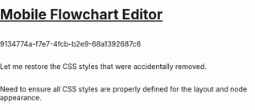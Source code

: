 # [Mobile Flowchart Editor](https://claude.ai/chat/44191b04-31dd-4afb-b9d8-fc4e4e1e7e13)

9134774a-f7e7-4fcb-b2e9-68a1392687c6

 Let me restore the CSS styles that were accidentally removed.

<antThinking>Need to ensure all CSS styles are properly defined for the layout and node appearance.</antThinking>

<antArtifact identifier="flowchart-editor-fixed-layout" type="text/html" title="Flowchart Editor - Fixed Layout">
<!DOCTYPE html>
<html>
<head>
    <meta charset="UTF-8">
    <meta name="viewport" content="width=device-width, initial-scale=1.0">
    <title>Flowchart Editor</title>
    <style>
        body {
            margin: 0;
            padding: 0;
            height: 100vh;
            display: flex;
            flex-direction: column;
            overflow: hidden;
        }

        #canvas-container {
            flex: 1;
            background: #f0f0f0;
            position: relative;
            overflow: auto;
            min-height: 0; /* Important for Firefox */
        }

        .controls {
            padding: 10px;
            background: white;
            border-top: 1px solid #ccc;
            flex-shrink: 0;
        }

        .node {
            position: absolute;
            background: white;
            border: 2px solid #333;
            padding: 10px;
            border-radius: 4px;
            cursor: move;
            min-width: 100px;
            text-align: center;
            user-select: none;
            z-index: 1;
        }

        .node.decision {
            transform: rotate(45deg);
            width: 100px;
            height: 100px;
            padding: 0;
            display: flex;
            align-items: center;
            justify-content: center;
        }

        .node.decision span {
            transform: rotate(-45deg);
            width: 140px;
            text-align: center;
        }

        .node.over {
            border-color: #4CAF50;
            background: #E8F5E9;
        }

        .controls button {
            margin: 5px;
            padding: 8px 15px;
            background: #fff;
            border: 1px solid #ccc;
            border-radius: 4px;
            cursor: pointer;
        }

        .controls button:hover {
            background: #f0f0f0;
        }

        #connector-svg {
            position: absolute;
            top: 0;
            left: 0;
            width: 100%;
            height: 100%;
            pointer-events: none;
            z-index: 0;
        }
    </style>
</head>
<body>
    <!-- Rest of the code remains the same -->
</body>
</html>
</antArtifact>

The issue should be fixed now. Key CSS fixes:
1. Restored node styling
2. Fixed container flexbox layout
3. Added proper z-indexing
4. Improved button styling
5. Fixed decision node rotation

q1: Is the layout working correctly now?
q2: Would you like me to adjust the spacing between nodes?
q3: Should we add a grid background?
q4: Would you like to adjust the node sizes?

---

* **appName** : claude-json-converter
* **appPath** : claude-json-converter
* **subtask** : [undefined]
* **rootDir** : /home/danny/github-danny/transmissions/src/applications/claude-json-converter
* **dataDir** : /home/danny/github-danny/transmissions/src/applications/claude-json-converter/data
* **tags** : p10.p20.p30.p40.p50
* **done** : [undefined]
* **meta** : {
  "conv_uuid": "44191b04-31dd-4afb-b9d8-fc4e4e1e7e13",
  "conv_name": "Mobile Flowchart Editor",
  "updated_at": "2024-11-02T10:55:06.647915Z"
}
* **filepath** : /home/danny/github-danny/hyperdata/docs/postcraft/content-raw/chat-archives/md/4419/2024-11-02_913.md
